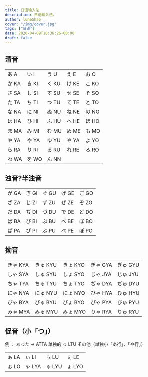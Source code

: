 ```yaml
---
title: 日语输入法
description: 日语输入法。
author: luneShao
cover: "/img/cover.jpg"
tags: ["日语"]
date: 2020-04-09T10:36:26+08:00
draft: false
---
```

## 清音

||||||
| --- | --- | --- | --- | --- |
| あ A | い I | う U | え E | お O |
| か KA | き KI | く KU | け KE | こ KO |
| さ SA | し SI | す SU | せ SE | そ SO |
| た TA | ち TI | つ TU | て TE | と TO | 
| な NA | に NI | ぬ NU | ね NE | の NO |
| は HA | ひ HI | ふ HU | へ HE | ほ HO |
| ま MA | み MI | む MU | め ME | も MO |
| や YA | や YA | ゆ YU | や YA | よ YO |
| ら RA | り RI | る RU | れ RE | ろ RO |
| わ WA | を WO | ん NN |  |  |

## 浊音?半浊音

||||||
| --- | --- | --- | --- | --- |
| が GA | ぎ GI | ぐ GU | げ GE | ご GO |
| ざ ZA | じ ZI | ず ZU | ぜ ZE | ぞ ZO |
| だ DA | ぢ DI | づ DU | で DE | ど DO |
| ば BA | び BI | ぶ BU | べ BE | ぼ BO |
| ぱ PA | ぴ PI | ぷ PU | ぺ PE | ぽ PO |

## 拗音

||||||
| --- | --- | --- | --- | --- |
| きゃ KYA | きゅ KYU | きょ KYO | ぎゃ GYA | ぎゅ GYU | ぎょ GYO |
| しゃ SYA | しゅ SYU | しょ SYO | じゃ JYA | じゅ JYU | じょ JYO |
| ちゃ TYA | ちゅ TYU | ちょ TYO | ぢゃ DYA | ぢゅ DYU | ぢょ DYO |
| にゃ NYA | にゅ NYU | にょ NYO | ひゃ HYA | ひゅ HYU | ひょ HYO |
| びゃ BYA | びゅ BYU | びょ BYO | ぴゃ PYA | ぴゅ PYU | ぴょ PYO |
| みゃ MYA | みゅ MYU | みょ MYO | りゃ RYA | りゅ RYU | りょ RYO |

## 促音（小「つ」）
例 ： あった → ATTA
单独的 っ LTU
その他（単独小「あ行」、「や行」）

|||||
| --- | --- | --- | --- |
| ぁ LA | ぃ LI | ぅ LU | ぇ LE |
| ぉ LO | ゃ LYA | ゅ LYU | ょ LYO |
